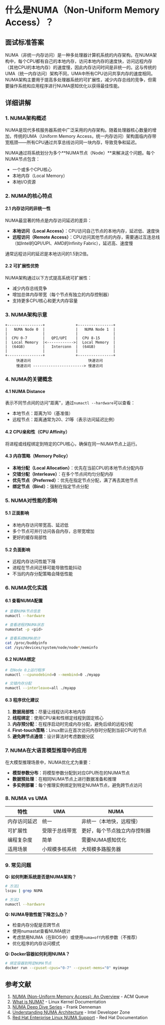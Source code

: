 # 什么是NUMA（Non-Uniform Memory Access）？

## 面试标准答案

NUMA（非统一内存访问）是一种多处理器计算机系统的内存架构。在NUMA架构中，每个CPU都有自己的本地内存，访问本地内存的速度快，访问远程内存（其他CPU的本地内存）的速度慢，因此内存访问时间是非统一的。这与传统的UMA（统一内存访问）架构不同，UMA中所有CPU访问共享内存的速度相同。NUMA架构主要用于提高多处理器系统的可扩展性，减少内存总线的竞争，但需要操作系统和应用程序进行NUMA感知优化以获得最佳性能。

## 详细讲解

### 1. NUMA架构概述

NUMA是现代多核服务器系统中广泛采用的内存架构。随着处理器核心数量的增加，传统的UMA（Uniform Memory Access，统一内存访问）架构面临内存带宽瓶颈——所有CPU通过共享总线访问同一块内存，导致竞争和延迟。

NUMA通过将系统划分为多个**NUMA节点（Node）**来解决这个问题。每个NUMA节点包含：
- 一个或多个CPU核心
- 本地内存（Local Memory）
- 本地I/O资源

### 2. NUMA的核心特点
    
#### 2.1 内存访问的非统一性

NUMA最显著的特点是内存访问延迟的差异：

- **本地访问（Local Access）**：CPU访问自己节点的本地内存，延迟低、速度快
- **远程访问（Remote Access）**：CPU访问其他节点的内存，需要通过互连总线（如Intel的QPI/UPI、AMD的Infinity Fabric），延迟高、速度慢

通常远程访问的延迟是本地访问的1.5到2倍。

#### 2.2 可扩展性优势

NUMA架构通过以下方式提高系统可扩展性：
- 减少内存总线竞争
- 增加总体内存带宽（每个节点有独立的内存控制器）
- 支持更多CPU核心和更大内存容量

### 3. NUMA架构示意

```
+----------------+              +----------------+
|   NUMA Node 0  |              |   NUMA Node 1  |
|                |              |                |
|  CPU 0-7       |   QPI/UPI    |  CPU 8-15      |
|  Local Memory  |<------------>|  Local Memory  |
|  (64GB)        |   Interconn  |  (64GB)        |
|                |              |                |
+----------------+              +----------------+
     快速访问                          快速访问
     慢速访问 -----------------------> 慢速访问
```

### 4. NUMA的关键概念

#### 4.1 NUMA Distance

表示不同节点间的访问"距离"，通过`numactl --hardware`可以查看：
- 本地节点：距离为10（基准值）
- 远程节点：距离通常为20、21等（表示访问延迟比例）

#### 4.2 CPU亲和性（CPU Affinity）

将进程或线程绑定到特定的CPU核心，确保在同一NUMA节点上运行。

#### 4.3 内存策略（Memory Policy）

- **本地分配（Local Allocation）**：优先在当前CPU的本地节点分配内存
- **交错分配（Interleave）**：在多个节点间均匀分配内存
- **优先节点（Preferred）**：优先在指定节点分配，满了再去其他节点
- **绑定节点（Bind）**：强制在指定节点分配

### 5. NUMA对性能的影响

#### 5.1 正面影响
- 本地内存访问带宽高、延迟低
- 多个节点可并行访问各自内存，总带宽增加
- 更好的缓存局部性

#### 5.2 负面影响
- 远程内存访问性能下降
- 进程在节点间迁移可能导致性能抖动
- 不当的内存分配策略会降低性能

### 6. NUMA优化实践

#### 6.1 查看NUMA配置

```bash
# 查看NUMA节点信息
numactl --hardware

# 查看进程的NUMA状态
numastat -p <pid>

# 查看系统NUMA统计
cat /proc/buddyinfo
cat /sys/devices/system/node/node*/meminfo
```

#### 6.2 NUMA绑定

```bash
# 在Node 0上运行程序
numactl --cpunodebind=0 --membind=0 ./myapp

# 交错内存分配
numactl --interleave=all ./myapp
```

#### 6.3 程序优化建议

1. **数据局部性**：尽量让线程访问本地内存
2. **线程绑定**：使用CPU亲和性绑定线程到固定核心
3. **内存预分配**：在程序启动时完成内存分配，避免后续的远程分配
4. **First-touch策略**：Linux默认在首次访问内存时分配到当前CPU的节点
5. **避免跨节点通信**：设计算法时考虑数据分区

### 7. NUMA在大语言模型推理中的应用

在大模型推理场景中，NUMA优化尤为重要：

- **模型参数分布**：将模型参数分配到对应GPU所在的NUMA节点
- **数据预处理**：在相同NUMA节点上进行数据准备和推理
- **多实例部署**：每个推理实例绑定到特定NUMA节点，避免跨节点访问

### 8. NUMA vs UMA

| 特性         | UMA            | NUMA                         |
| ------------ | -------------- | ---------------------------- |
| 内存访问延迟 | 统一           | 非统一（本地快，远程慢）     |
| 可扩展性     | 受限于总线带宽 | 更好，每个节点独立内存控制器 |
| 编程复杂度   | 简单           | 需要NUMA感知优化             |
| 适用场景     | 小规模多核系统 | 大规模多路服务器             |

### 9. 常见问题

**Q: 如何判断系统是否是NUMA架构？**
```bash
# 方法1
lscpu | grep NUMA

# 方法2
numactl --hardware
```

**Q: NUMA导致性能下降怎么办？**
- 检查内存分配是否跨节点
- 使用numastat查看NUMA统计
- 考虑禁用NUMA（在BIOS中）或使用`numa=off`内核参数（不推荐）
- 优化程序的内存访问模式

**Q: Docker容器如何利用NUMA？**
```bash
# 绑定容器到特定NUMA节点
docker run --cpuset-cpus="0-7" --cpuset-mems="0" myimage
```

## 参考文献

1. [NUMA (Non-Uniform Memory Access): An Overview](https://queue.acm.org/detail.cfm?id=2513149) - ACM Queue
2. [What is NUMA?](https://www.kernel.org/doc/html/latest/vm/numa.html) - Linux Kernel Documentation
3. [NUMA Deep Dive Series](https://frankdenneman.nl/2016/07/06/introduction-2016-numa-deep-dive-series/) - Frank Denneman
4. [Understanding NUMA Architecture](https://software.intel.com/content/www/us/en/develop/articles/optimizing-applications-for-numa.html) - Intel Developer Zone
5. [Red Hat Enterprise Linux NUMA Support](https://access.redhat.com/documentation/en-us/red_hat_enterprise_linux/7/html/virtualization_tuning_and_optimization_guide/sect-virtualization_tuning_optimization_guide-numa-numa_and_libvirt) - Red Hat Documentation

